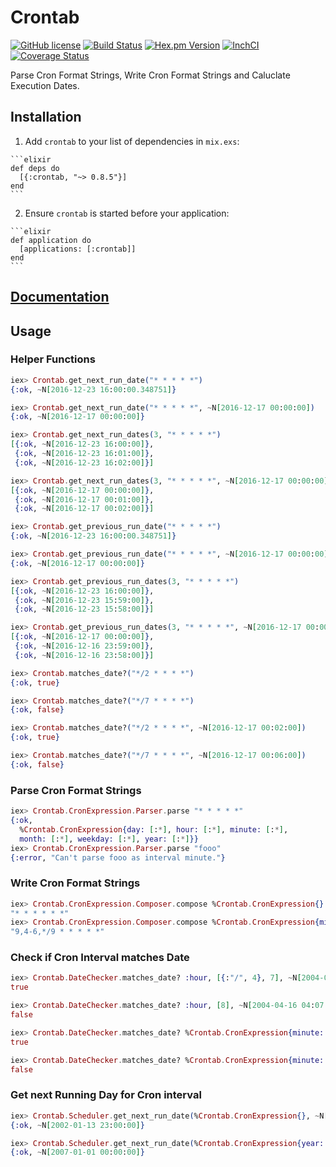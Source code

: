 # Crontab

[![GitHub license](https://img.shields.io/badge/license-MIT-blue.svg)](https://raw.githubusercontent.com/jshmrtn/crontab/master/LICENSE)
[![Build Status](https://travis-ci.org/jshmrtn/crontab.svg?branch=master)](https://travis-ci.org/jshmrtn/crontab)
[![Hex.pm Version](https://img.shields.io/hexpm/v/crontab.svg?style=flat)](https://hex.pm/packages/crontab)
[![InchCI](https://inch-ci.org/github/jshmrtn/crontab.svg?branch=master)](https://inch-ci.org/github/jshmrtn/crontab)
[![Coverage Status](https://coveralls.io/repos/github/jshmrtn/crontab/badge.svg?branch=master)](https://coveralls.io/github/jshmrtn/crontab?branch=master)

Parse Cron Format Strings, Write Cron Format Strings and Caluclate Execution Dates.

## Installation

  1. Add `crontab` to your list of dependencies in `mix.exs`:

    ```elixir
    def deps do
      [{:crontab, "~> 0.8.5"}]
    end
    ```

  2. Ensure `crontab` is started before your application:

    ```elixir
    def application do
      [applications: [:crontab]]
    end
    ```

## [Documentation](https://hexdocs.pm/crontab/)

## Usage

### Helper Functions

```elixir
iex> Crontab.get_next_run_date("* * * * *")
{:ok, ~N[2016-12-23 16:00:00.348751]}

iex> Crontab.get_next_run_date("* * * * *", ~N[2016-12-17 00:00:00])
{:ok, ~N[2016-12-17 00:00:00]}

iex> Crontab.get_next_run_dates(3, "* * * * *")
[{:ok, ~N[2016-12-23 16:00:00]},
 {:ok, ~N[2016-12-23 16:01:00]},
 {:ok, ~N[2016-12-23 16:02:00]}]

iex> Crontab.get_next_run_dates(3, "* * * * *", ~N[2016-12-17 00:00:00])
[{:ok, ~N[2016-12-17 00:00:00]},
 {:ok, ~N[2016-12-17 00:01:00]},
 {:ok, ~N[2016-12-17 00:02:00]}]

iex> Crontab.get_previous_run_date("* * * * *")
{:ok, ~N[2016-12-23 16:00:00.348751]}

iex> Crontab.get_previous_run_date("* * * * *", ~N[2016-12-17 00:00:00])
{:ok, ~N[2016-12-17 00:00:00]}

iex> Crontab.get_previous_run_dates(3, "* * * * *")
[{:ok, ~N[2016-12-23 16:00:00]},
 {:ok, ~N[2016-12-23 15:59:00]},
 {:ok, ~N[2016-12-23 15:58:00]}]

iex> Crontab.get_previous_run_dates(3, "* * * * *", ~N[2016-12-17 00:00:00])
[{:ok, ~N[2016-12-17 00:00:00]},
 {:ok, ~N[2016-12-16 23:59:00]},
 {:ok, ~N[2016-12-16 23:58:00]}]

iex> Crontab.matches_date?("*/2 * * * *")
{:ok, true}

iex> Crontab.matches_date?("*/7 * * * *")
{:ok, false}

iex> Crontab.matches_date?("*/2 * * * *", ~N[2016-12-17 00:02:00])
{:ok, true}

iex> Crontab.matches_date?("*/7 * * * *", ~N[2016-12-17 00:06:00])
{:ok, false}
```

### Parse Cron Format Strings
```elixir
iex> Crontab.CronExpression.Parser.parse "* * * * *"
{:ok,
  %Crontab.CronExpression{day: [:*], hour: [:*], minute: [:*],
  month: [:*], weekday: [:*], year: [:*]}}
iex> Crontab.CronExpression.Parser.parse "fooo"
{:error, "Can't parse fooo as interval minute."}
```

### Write Cron Format Strings
```elixir
iex> Crontab.CronExpression.Composer.compose %Crontab.CronExpression{}
"* * * * * *"
iex> Crontab.CronExpression.Composer.compose %Crontab.CronExpression{minute: [9, {:-, 4, 6}, {:/, :*, 9}]}
"9,4-6,*/9 * * * * *"
```

### Check if Cron Interval matches Date
```elixir
iex> Crontab.DateChecker.matches_date? :hour, [{:"/", 4}, 7], ~N[2004-04-16 04:07:08]
true

iex> Crontab.DateChecker.matches_date? :hour, [8], ~N[2004-04-16 04:07:08]
false

iex> Crontab.DateChecker.matches_date? %Crontab.CronExpression{minute: [{:"/", 8}]}, ~N[2004-04-16 04:08:08]
true

iex> Crontab.DateChecker.matches_date? %Crontab.CronExpression{minute: [{:"/", 9}]}, ~N[2004-04-16 04:07:08]
false
```

### Get next Running Day for Cron interval
```elixir
iex> Crontab.Scheduler.get_next_run_date(%Crontab.CronExpression{}, ~N[2002-01-13 23:00:07])
{:ok, ~N[2002-01-13 23:00:00]}

iex> Crontab.Scheduler.get_next_run_date(%Crontab.CronExpression{year: [{:/, :*, 9}]}, ~N[2002-01-13 23:00:07])
{:ok, ~N[2007-01-01 00:00:00]}
```
